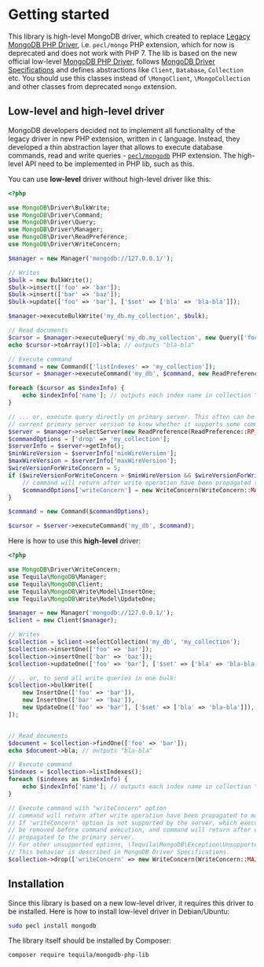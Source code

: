 # Getting started

This library is high-level MongoDB driver, which created to replace 
[Legacy MongoDB PHP Driver](https://github.com/mongodb/mongo-php-driver-legacy),
i.e. `pecl/mongo` PHP extension, which for now is deprecated and does not work with PHP 7.
The lib is based on the new official low-level [MongoDB PHP Driver](https://github.com/mongodb/mongo-php-driver),
follows [MongoDB Driver Specifications](https://github.com/mongodb/specifications) 
and defines abstractions like `Client`, `Database`, `Collection` etc. You should use
this classes instead of `\MongoClient`, `\MongoCollection` and other classes from deprecated `mongo` extension.

## Low-level and high-level driver

MongoDB developers decided not to implement all functionality of the legacy driver
in new PHP extension, written in `C` language. Instead, they developed a thin abstraction layer
that allows to execute database commands, read and write queries - 
[`pecl/mongodb`](https://github.com/mongodb/mongo-php-driver) PHP extension. 
The high-level API need to be implemented in PHP lib, such as this.

You can use **low-level** driver without high-level driver like this:

```php
<?php

use MongoDB\Driver\BulkWrite;
use MongoDB\Driver\Command;
use MongoDB\Driver\Query;
use MongoDB\Driver\Manager;
use MongoDB\Driver\ReadPreference;
use MongoDB\Driver\WriteConcern;

$manager = new Manager('mongodb://127.0.0.1/');

// Writes
$bulk = new BulkWrite();
$bulk->insert(['foo' => 'bar']);
$bulk->insert(['bar' => 'baz']);
$bulk->update(['foo' => 'bar'], ['$set' => ['bla' => 'bla-bla']]);

$manager->executeBulkWrite('my_db.my_collection', $bulk);

// Read documents
$cursor = $manager->executeQuery('my_db.my_collection', new Query(['foo' => 'bar']));
echo $cursor->toArray()[0]->bla; // outputs "bla-bla"

// Execute command
$command = new Command(['listIndexes' => 'my_collection']);
$cursor = $manager->executeCommand('my_db', $command, new ReadPreference(ReadPreference::RP_PRIMARY));

foreach ($cursor as $indexInfo) {
    echo $indexInfo['name']; // outputs each index name in collection "my_collection" in db "my_db"
}

// ... or, execute query directly on primary server. This often can be needed to check
// current primary server version to know whether it supports some command or query options
$server = $manager->selectServer(new ReadPreference(ReadPreference::RP_PRIMARY));
$commandOptions = ['drop' => 'my_collection'];
$serverInfo = $server->getInfo();
$minWireVersion = $serverInfo['minWireVersion'];
$maxWireVersion = $serverInfo['maxWireVersion'];
$wireVersionForWriteConcern = 5;
if ($wireVersionForWriteConcern > $minWireVersion && $wireVersionForWriteConcern < $maxWireVersion) {
    // command will return after write operation have been propagated to majority of voting replica set nodes
    $commandOptions['writeConcern'] = new WriteConcern(WriteConcern::MAJORITY);
}

$command = new Command($commandOptions);

$cursor = $server->executeCommand('my_db', $command);
```

Here is how to use this **high-level** driver:
```php
<?php

use MongoDB\Driver\WriteConcern;
use Tequila\MongoDB\Manager;
use Tequila\MongoDB\Client;
use Tequila\MongoDB\Write\Model\InsertOne;
use Tequila\MongoDB\Write\Model\UpdateOne;

$manager = new Manager('mongodb://127.0.0.1/');
$client = new Client($manager);

// Writes
$collection = $client->selectCollection('my_db', 'my_collection');
$collection->insertOne(['foo' => 'bar']);
$collection->insertOne(['bar' => 'baz']);
$collection->updateOne(['foo' => 'bar'], ['$set' => ['bla' => 'bla-bla']]);

// .. or, to send all write queries in one bulk:
$collection->bulkWrite([
    new InsertOne(['foo' => 'bar']),
    new InsertOne(['bar' => 'baz']),
    new UpdateOne(['foo' => 'bar'], ['$set' => ['bla' => 'bla-bla']]),
]);


// Read documents
$document = $collection->findOne(['foo' => 'bar']);
echo $document->bla; // outputs "bla-bla"

// Execute command 
$indexes = $collection->listIndexes();
foreach ($indexes as $indexInfo) {
    echo $indexInfo['name']; // outputs each index name in collection "my_collection" in db "my_db"
}

// Execute command with "writeConcern" option
// command will return after write operation have been propagated to majority of voting replica set nodes.
// If 'writeConcern' option is not supported by the server, which executes this operation, option will
// be removed before command execution, and command will return after operation have been
// propagated to the primary server.
// For other unsupported options, \Tequila\MongoDB\Exception\UnsupportedException can be thrown.
// This behavior is described in MongoDB Driver Specifications.
$collection->drop(['writeConcern' => new WriteConcern(WriteConcern::MAJORITY)]);
```

## Installation

Since this library is based on a new low-level driver, it requires this driver to be installed.
Here is how to install low-level driver in Debian/Ubuntu:
```bash
sudo pecl install mongodb
```

The library itself should be installed by Composer:

```bash
composer require tequila/mongodb-php-lib
```
